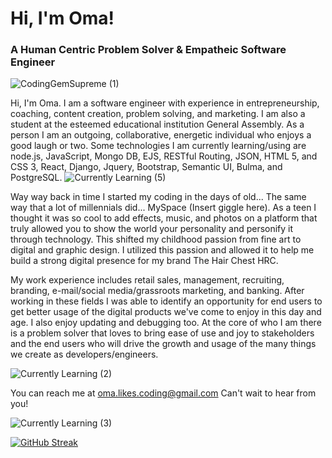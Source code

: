 # Hi, I'm Oma!
### A Human Centric Problem Solver & Empatheic Software Engineer
![CodingGemSupreme (1)](https://user-images.githubusercontent.com/77770242/189546041-a53f71a0-c968-41a5-94f4-e68f0e6f1c52.gif)

Hi, I'm Oma. I am a software engineer with experience in entrepreneurship, coaching, content creation, problem solving, and marketing. I am also a student at the esteemed educational institution General Assembly. As a person I am an outgoing, collaborative, energetic individual who  enjoys a good laugh or two. Some technologies I am currently learning/using are node.js, JavaScript, Mongo DB, EJS, RESTful Routing, JSON, HTML 5, and CSS 3, React, Django, Jquery, Bootstrap, Semantic UI, Bulma, and PostgreSQL.
![Currently Learning (5)](https://user-images.githubusercontent.com/77770242/189545126-4f708506-ff5e-481b-a2d8-bfb63fe8972b.gif)



Way way back in time I started my coding in the days of old... The same way that a lot of millennials did... MySpace (Insert giggle here). As a teen I thought it was so cool to add effects, music, and photos on a platform that truly allowed you to show the world your personality and personify it through technology. This shifted my childhood passion from fine art to digital and graphic design. I utilized this passion and allowed it to help me build a strong digital presence for my brand The Hair Chest HRC. 

My work experience includes retail sales, management, recruiting, branding, e-mail/social media/grassroots marketing, and banking. After working in these fields I was able to identify an opportunity for end users to get better usage of the digital products we've come to enjoy in this day and age. I also enjoy updating and debugging too. At the core of who I am there is a problem solver that loves to bring ease of use and joy to stakeholders and the end users who will drive the growth and usage of the many things we create as developers/engineers. 

![Currently Learning (2)](https://user-images.githubusercontent.com/77770242/189543990-052e0a26-9053-42db-b59d-4e1d5686871a.gif) 

You can reach me at oma.likes.coding@gmail.com Can't wait to hear from you!

![Currently Learning (3)](https://user-images.githubusercontent.com/77770242/189544805-5518b765-3023-407a-bca3-15db0641e8f3.gif)

[![GitHub Streak](https://github-readme-streak-stats.herokuapp.com?user=CodingGemSupreme&theme=midnight-purple)](https://git.io/streak-stats)
